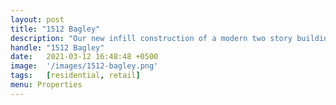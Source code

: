 ```yaml
---
layout: post
title: "1512 Bagley"
description: "Our new infill construction of a modern two story building created a retail unit with a residential apartment above in 2016"
handle: "1512 Bagley"
date:   2021-03-12 16:48:48 +0500
image:  '/images/1512-bagley.png'
tags:   [residential, retail]
menu: Properties
---
```

